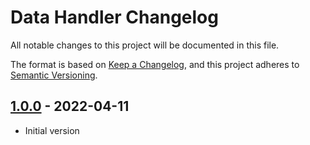 # Data Handler Changelog
All notable changes to this project will be documented in this file.

The format is based on [Keep a Changelog](https://keepachangelog.com/en/1.0.0/),
and this project adheres to [Semantic Versioning](https://semver.org/spec/v2.0.0.html).

## [1.0.0] - 2022-04-11
- Initial version

[1.0.0]: https://github.com/HiverlabSpatialWork/DataHandler/releases/tag/1.0.0